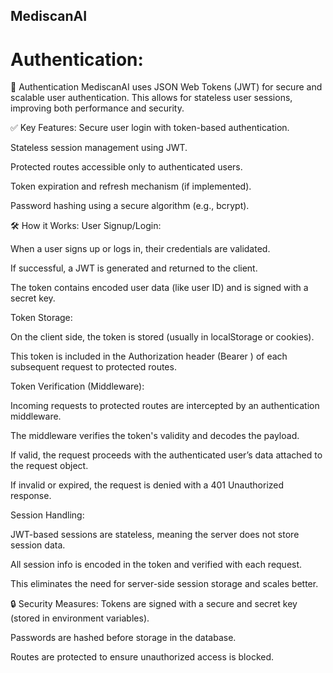## MediscanAI

# Authentication:
🔐 Authentication
MediscanAI uses JSON Web Tokens (JWT) for secure and scalable user authentication. This allows for stateless user sessions, improving both performance and security.

✅ Key Features:
Secure user login with token-based authentication.

Stateless session management using JWT.

Protected routes accessible only to authenticated users.

Token expiration and refresh mechanism (if implemented).

Password hashing using a secure algorithm (e.g., bcrypt).

🛠️ How it Works:
User Signup/Login:

When a user signs up or logs in, their credentials are validated.

If successful, a JWT is generated and returned to the client.

The token contains encoded user data (like user ID) and is signed with a secret key.

Token Storage:

On the client side, the token is stored (usually in localStorage or cookies).

This token is included in the Authorization header (Bearer <token>) of each subsequent request to protected routes.

Token Verification (Middleware):

Incoming requests to protected routes are intercepted by an authentication middleware.

The middleware verifies the token's validity and decodes the payload.

If valid, the request proceeds with the authenticated user’s data attached to the request object.

If invalid or expired, the request is denied with a 401 Unauthorized response.

Session Handling:

JWT-based sessions are stateless, meaning the server does not store session data.

All session info is encoded in the token and verified with each request.

This eliminates the need for server-side session storage and scales better.

🔒 Security Measures:
Tokens are signed with a secure and secret key (stored in environment variables).

Passwords are hashed before storage in the database.

Routes are protected to ensure unauthorized access is blocked.

